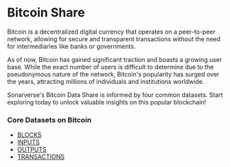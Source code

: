 # Bitcoin Share

Bitcoin is a decentralized digital currency that operates on a peer-to-peer network, allowing for secure and transparent transactions without the need for intermediaries like banks or governments.

As of now, Bitcoin has gained significant traction and boasts a growing user base. While the exact number of users is difficult to determine due to the pseudonymous nature of the network, Bitcoin's popularity has surged over the years, attracting millions of individuals and institutions worldwide.

Sonarverse's Bitcoin Data Share is informed by four common datasets. Start exploring today to unlock valuable insights on this popular blockchain!

### Core Datasets on Bitcoin

- [BLOCKS](./datasets/blocks.md)
- [INPUTS](./datasets/inputs.md)
- [OUTPUTS](./datasets/outputs.md)
- [TRANSACTIONS](./datasets/transactions.md)